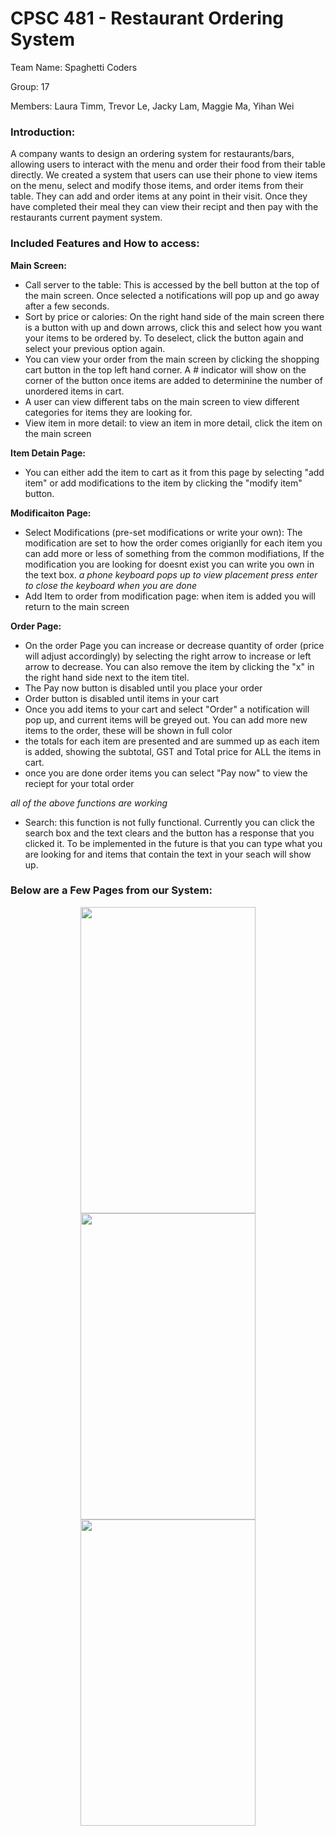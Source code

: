 # CPSC 481 - Restaurant Ordering System

Team Name: Spaghetti Coders

Group: 17 

Members: Laura Timm, Trevor Le, Jacky Lam, Maggie Ma, Yihan Wei

### __Introduction:__
A company wants to design an ordering system for restaurants/bars, allowing users to interact with the menu and order their food from their table directly. We created a system that users can use their phone to view items on the menu, select and modify those items, and order items from their table. They can add and order items at any point in their visit. Once they have completed their meal they can view their recipt and then pay with the restaurants current payment system.

### __Included Features and How to access:__

__Main Screen:__

* Call server to the table: This is accessed by the bell button at the top of the main screen. Once selected a notifications will pop up and go away after a few seconds.
* Sort by price or calories: On the right hand side of the main screen there is a button with up and down arrows, click this and select how you want your items to be ordered  by. To deselect, click the button again and select your previous option again. 
* You can view your order from the main screen by clicking the shopping cart button in the top left hand corner. A # indicator will show on the corner of the button once items are added to determinine the number of unordered items in cart.
* A user can view different tabs on the main screen to view different categories for items they are looking for.
* View item in more detail: to view an item in more detail, click the item on the main screen 

__Item Detain Page:__
   * You can either add the item to cart as it from this page by selecting "add item" or add modifications to the item by clicking the "modify item" button.

__Modificaiton Page:__
   * Select Modifications (pre-set modifications or write your own): The modification are set to how the order comes origianlly for each item you can add more or less of something from the common modifiations, If the modification you are looking for doesnt exist you can write you own in the text box. *a phone keyboard pops up to view placement press enter to close the keyboard when you are done*
   * Add Item to order from modification page: when item is added you will return to the main screen

__Order Page:__
* On the order Page you can increase or decrease quantity of order (price will adjust accordingly) by selecting the right arrow to increase or left arrow to decrease. You can also remove the item by clicking the "x" in the right hand side next to the item titel.
* The Pay now button is disabled until you place your order
* Order button is disabled until items in your cart
* Once you add items to your cart and select "Order" a notification will pop up, and current items will be greyed out. You can add more new items to the order, these will be shown in full color  
* the totals for each item are presented and are summed up as each item is added, showing the subtotal, GST and Total price for ALL the items in cart.
* once you are done order items you can select "Pay now" to view the reciept for your total order

*all of the above functions are working* 

* Search: this function is not fully functional. Currently you can click the search box and the text clears and the button has a response that you clicked it. To be implemented in the future is that you can type what you are looking for and items that contain the text in your seach will show up. 

### __Below are a Few Pages from our System:__
<p align="center">
  <img src= "https://github.com/trvrle/spaghetti-coders/blob/main/2021-12-05%2015_20_03-.png" width="280" height="490"> <img src= "https://github.com/trvrle/spaghetti-coders/blob/main/Modify.png" width="280" height="490"> <img src= "https://github.com/trvrle/spaghetti-coders/blob/main/OrderPage.png" width="280" height="490"></p>


